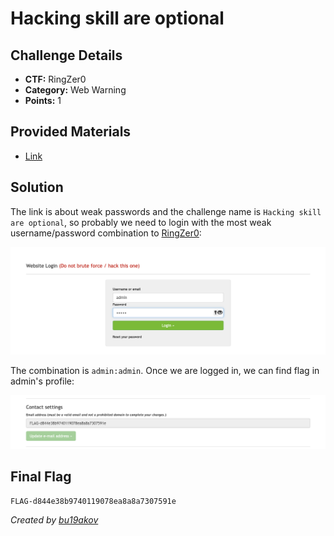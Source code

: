# Hacking skill are optional

## Challenge Details 

- **CTF:** RingZer0
- **Category:** Web Warning
- **Points:** 1

## Provided Materials

- [Link](https://www.itgovernance.co.uk/blog/63-of-data-breaches-involve-weak-default-or-stolen-passwords)

## Solution

The link is about weak passwords and the challenge name is `Hacking skill are optional`, so probably we need to login with the most weak username/password combination to [RingZer0](https://ringzer0ctf.com/login):

![login](./login.jpg)

The combination is `admin:admin`. Once we are logged in, we can find flag in admin's profile:

![profile](./profile.jpg)

## Final Flag

`FLAG-d844e38b9740119078ea8a8a7307591e`

*Created by [bu19akov](https://github.com/bu19akov)*